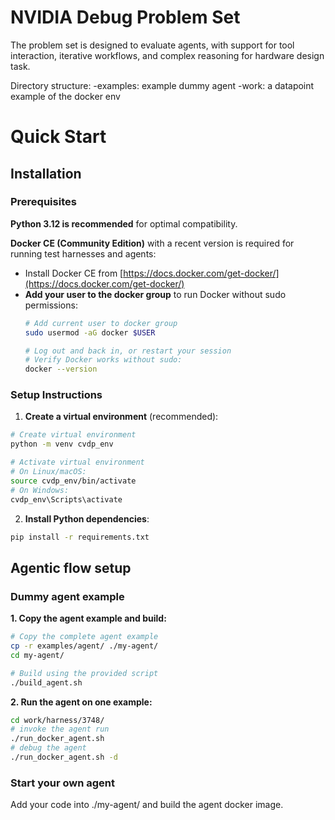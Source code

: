 # NVIDIA Debug Problem Set
The problem set is designed to evaluate agents, with support for tool interaction, iterative workflows, and complex reasoning 
for hardware design task.

Directory structure:
-examples: example dummy agent
-work: a datapoint example of the docker env

# Quick Start

## Installation

### Prerequisites

**Python 3.12 is recommended** for optimal compatibility.

**Docker CE (Community Edition)** with a recent version is required for running test harnesses and agents:
- Install Docker CE from [https://docs.docker.com/get-docker/](https://docs.docker.com/get-docker/)
- **Add your user to the docker group** to run Docker without sudo permissions:
  ```bash
  # Add current user to docker group
  sudo usermod -aG docker $USER
  
  # Log out and back in, or restart your session
  # Verify Docker works without sudo:
  docker --version
  ```

### Setup Instructions

1. **Create a virtual environment** (recommended):
```bash
# Create virtual environment
python -m venv cvdp_env

# Activate virtual environment
# On Linux/macOS:
source cvdp_env/bin/activate
# On Windows:
cvdp_env\Scripts\activate
```

2. **Install Python dependencies**:
```bash
pip install -r requirements.txt
```

## Agentic flow setup

### Dummy agent example
**1. Copy the agent example and build:**
```bash
# Copy the complete agent example
cp -r examples/agent/ ./my-agent/
cd my-agent/

# Build using the provided script
./build_agent.sh
```

**2. Run the agent on one example:**
```bash
cd work/harness/3748/
# invoke the agent run
./run_docker_agent.sh
# debug the agent
./run_docker_agent.sh -d
```

### Start your own agent
Add your code into ./my-agent/ and build the agent docker image.
